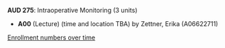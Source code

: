 **AUD 275**: Intraoperative Monitoring (3 units)

- **A00** (Lecture) (time and location TBA) by Zettner, Erika (A06622711)

[Enrollment numbers over time](./AUD275.tsv)

